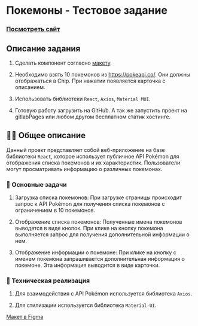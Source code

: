 # Покемоны - Тестовое задание 

### <a href="https://wcodersv.github.io/Pokemon/">Посмотреть сайт</a>


## Описание задания

1. Сделать компонент согласно [макету](https://www.figma.com/file/S0l7PXBwTXNWvZ3dHRq5DN/Тестовое-задания-на-вакансию-Frontend-developer?mode=dev).

2. Необходимо взять 10 покемонов из https://pokeapi.co/. Они должны отображаться в Chip. 
При нажатии появляется карточка с описанием. 

3. Использовать библиотеки `React`, `Axios`, `Material MUI`.

4. Готовую работу загрузить на GitHub. А так же запустить проект на gitlabPages или любом другом бесплатном статик хостинге.



## 👩‍💻 Общее описание
Данный проект представляет собой веб-приложение на базе библиотеки `React`, которое использует публичное API Pokémon для отображения списка покемонов и их характеристик. Пользователи могут просматривать информацию о различных покемонах.

### 📌 Основные задачи

1. Загрузка списка покемонов: При загрузке страницы происходит запрос к API Pokémon для получения списка покемонов с ограничением в 10 покемонов.

2. Отображение списка покемонов: Полученные имена покемонов выводятся в виде кнопок. При клике на кнопку покемона выполняется запрос для получения дополнительной информации о нем.

3. Отображение информации о покемоне: При клике на кнопку с именем покемона запрашивается дополнительная информация о покемоне. Эта информация выводится в виде карточки.


### 🚀 Техническая реализация
1. Для взаимодействия с API Pokémon используется библиотека `Axios`.

2. Для стилизации используется библиотека `Material-UI`.



<p><a href="https://www.figma.com/file/S0l7PXBwTXNWvZ3dHRq5DN/Тестовое-задания-на-вакансию-Frontend-developer?node-id=2%3A231&mode=dev" target="_blank">Макет в Figma</a></p>